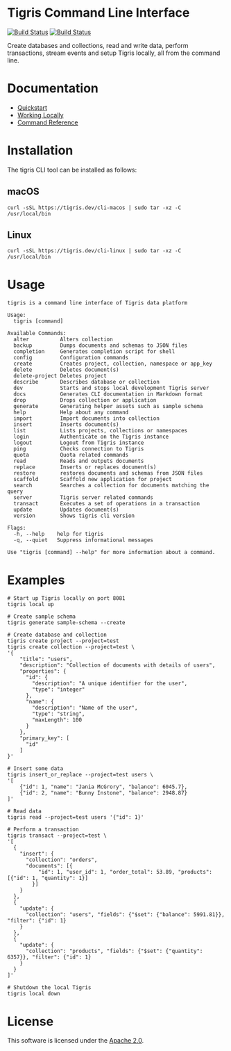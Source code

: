 # Tigris Command Line Interface

[![Build Status](https://github.com/tigrisdata/tigrisdb/workflows/go-lint/badge.svg)]()
[![Build Status](https://github.com/tigrisdata/tigrisdb/workflows/go-test/badge.svg)]()

Create databases and collections, read and write data, perform transactions,
stream events and setup Tigris locally, all from the command line.

# Documentation
- [Quickstart](https://docs.tigrisdata.com/quickstart/with-cli)
- [Working Locally](https://docs.tigrisdata.com/cli/working-locally)
- [Command Reference](https://docs.tigrisdata.com/cli)

# Installation

The tigris CLI tool can be installed as follows:

## macOS

```shell
curl -sSL https://tigris.dev/cli-macos | sudo tar -xz -C /usr/local/bin
```

## Linux

```shell
curl -sSL https://tigris.dev/cli-linux | sudo tar -xz -C /usr/local/bin
```

# Usage

```shell
tigris is a command line interface of Tigris data platform

Usage:
  tigris [command]

Available Commands:
  alter          Alters collection
  backup         Dumps documents and schemas to JSON files
  completion     Generates completion script for shell
  config         Configuration commands
  create         Creates project, collection, namespace or app_key
  delete         Deletes document(s)
  delete-project Deletes project
  describe       Describes database or collection
  dev            Starts and stops local development Tigris server
  docs           Generates CLI documentation in Markdown format
  drop           Drops collection or application
  generate       Generating helper assets such as sample schema
  help           Help about any command
  import         Import documents into collection
  insert         Inserts document(s)
  list           Lists projects, collections or namespaces
  login          Authenticate on the Tigris instance
  logout         Logout from Tigris instance
  ping           Checks connection to Tigris
  quota          Quota related commands
  read           Reads and outputs documents
  replace        Inserts or replaces document(s)
  restore        restores documents and schemas from JSON files
  scaffold       Scaffold new application for project
  search         Searches a collection for documents matching the query
  server         Tigris server related commands
  transact       Executes a set of operations in a transaction
  update         Updates document(s)
  version        Shows tigris cli version

Flags:
  -h, --help    help for tigris
  -q, --quiet   Suppress informational messages

Use "tigris [command] --help" for more information about a command.
```

# Examples

```shell
# Start up Tigris locally on port 8081
tigris local up

# Create sample schema
tigris generate sample-schema --create

# Create database and collection
tigris create project --project=test
tigris create collection --project=test \
'{
    "title": "users",
    "description": "Collection of documents with details of users",
    "properties": {
      "id": {
        "description": "A unique identifier for the user",
        "type": "integer"
      },
      "name": {
        "description": "Name of the user",
        "type": "string",
        "maxLength": 100
      }
    },
    "primary_key": [
      "id"
    ]
}'

# Insert some data
tigris insert_or_replace --project=test users \
'[
    {"id": 1, "name": "Jania McGrory", "balance": 6045.7},
    {"id": 2, "name": "Bunny Instone", "balance": 2948.87}
]'

# Read data
tigris read --project=test users '{"id": 1}'

# Perform a transaction
tigris transact --project=test \
'[
  {
    "insert": {
      "collection": "orders",
      "documents": [{
          "id": 1, "user_id": 1, "order_total": 53.89, "products": [{"id": 1, "quantity": 1}]
        }]
    }
  },
  {
    "update": {
      "collection": "users", "fields": {"$set": {"balance": 5991.81}}, "filter": {"id": 1}
    }
  },
  {
    "update": {
      "collection": "products", "fields": {"$set": {"quantity": 6357}}, "filter": {"id": 1}
    }
  }
]'

# Shutdown the local Tigris
tigris local down
```

# License
This software is licensed under the [Apache 2.0](LICENSE).
